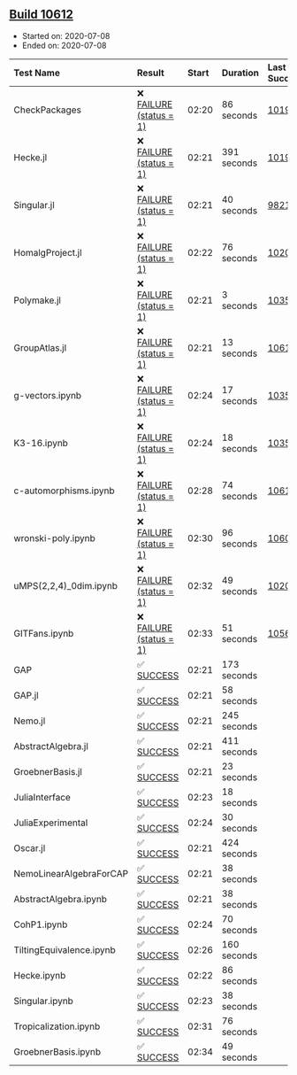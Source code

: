 ## [Build 10612](https://oscarci.mathematik.uni-kl.de/job/oscar/10612/)

* Started on: 2020-07-08
* Ended on: 2020-07-08

| Test Name    | Result | Start | Duration | Last Success | First Failure |
|:-------------|:-------|:------|:---------|:-------------|:--------------|
| CheckPackages | ❌ [FAILURE (status = 1)](https://oscarci.mathematik.uni-kl.de/job/oscar/10612/artifact/logs/build-10612/CheckPackages.log) | 02:20 | 86 seconds | [10197](https://oscarci.mathematik.uni-kl.de/job/oscar/10197/) | [10198](https://oscarci.mathematik.uni-kl.de/job/oscar/10198/) |
| Hecke.jl | ❌ [FAILURE (status = 1)](https://oscarci.mathematik.uni-kl.de/job/oscar/10612/artifact/logs/build-10612/Hecke.jl.log) | 02:21 | 391 seconds | [10197](https://oscarci.mathematik.uni-kl.de/job/oscar/10197/) | [10198](https://oscarci.mathematik.uni-kl.de/job/oscar/10198/) |
| Singular.jl | ❌ [FAILURE (status = 1)](https://oscarci.mathematik.uni-kl.de/job/oscar/10612/artifact/logs/build-10612/Singular.jl.log) | 02:21 | 40 seconds | [9821](https://oscarci.mathematik.uni-kl.de/job/oscar/9821/) | [9822](https://oscarci.mathematik.uni-kl.de/job/oscar/9822/) |
| HomalgProject.jl | ❌ [FAILURE (status = 1)](https://oscarci.mathematik.uni-kl.de/job/oscar/10612/artifact/logs/build-10612/HomalgProject.jl.log) | 02:22 | 76 seconds | [10209](https://oscarci.mathematik.uni-kl.de/job/oscar/10209/) | [10210](https://oscarci.mathematik.uni-kl.de/job/oscar/10210/) |
| Polymake.jl | ❌ [FAILURE (status = 1)](https://oscarci.mathematik.uni-kl.de/job/oscar/10612/artifact/logs/build-10612/Polymake.jl.log) | 02:21 | 3 seconds | [10356](https://oscarci.mathematik.uni-kl.de/job/oscar/10356/) | [10357](https://oscarci.mathematik.uni-kl.de/job/oscar/10357/) |
| GroupAtlas.jl | ❌ [FAILURE (status = 1)](https://oscarci.mathematik.uni-kl.de/job/oscar/10612/artifact/logs/build-10612/GroupAtlas.jl.log) | 02:21 | 13 seconds | [10611](https://oscarci.mathematik.uni-kl.de/job/oscar/10611/) | [10612](https://oscarci.mathematik.uni-kl.de/job/oscar/10612/) |
| g-vectors.ipynb | ❌ [FAILURE (status = 1)](https://oscarci.mathematik.uni-kl.de/job/oscar/10612/artifact/logs/build-10612/g-vectors.ipynb.log) | 02:24 | 17 seconds | [10356](https://oscarci.mathematik.uni-kl.de/job/oscar/10356/) | [10357](https://oscarci.mathematik.uni-kl.de/job/oscar/10357/) |
| K3-16.ipynb | ❌ [FAILURE (status = 1)](https://oscarci.mathematik.uni-kl.de/job/oscar/10612/artifact/logs/build-10612/K3-16.ipynb.log) | 02:24 | 18 seconds | [10356](https://oscarci.mathematik.uni-kl.de/job/oscar/10356/) | [10357](https://oscarci.mathematik.uni-kl.de/job/oscar/10357/) |
| c-automorphisms.ipynb | ❌ [FAILURE (status = 1)](https://oscarci.mathematik.uni-kl.de/job/oscar/10612/artifact/logs/build-10612/c-automorphisms.ipynb.log) | 02:28 | 74 seconds | [10610](https://oscarci.mathematik.uni-kl.de/job/oscar/10610/) | [10611](https://oscarci.mathematik.uni-kl.de/job/oscar/10611/) |
| wronski-poly.ipynb | ❌ [FAILURE (status = 1)](https://oscarci.mathematik.uni-kl.de/job/oscar/10612/artifact/logs/build-10612/wronski-poly.ipynb.log) | 02:30 | 96 seconds | [10606](https://oscarci.mathematik.uni-kl.de/job/oscar/10606/) | [10607](https://oscarci.mathematik.uni-kl.de/job/oscar/10607/) |
| uMPS(2,2,4)_0dim.ipynb | ❌ [FAILURE (status = 1)](https://oscarci.mathematik.uni-kl.de/job/oscar/10612/artifact/logs/build-10612/uMPS-2-2-4-_0dim.ipynb.log) | 02:32 | 49 seconds | [10209](https://oscarci.mathematik.uni-kl.de/job/oscar/10209/) | [10210](https://oscarci.mathematik.uni-kl.de/job/oscar/10210/) |
| GITFans.ipynb | ❌ [FAILURE (status = 1)](https://oscarci.mathematik.uni-kl.de/job/oscar/10612/artifact/logs/build-10612/GITFans.ipynb.log) | 02:33 | 51 seconds | [10566](https://oscarci.mathematik.uni-kl.de/job/oscar/10566/) | [10567](https://oscarci.mathematik.uni-kl.de/job/oscar/10567/) |
| GAP | ✅ [SUCCESS](https://oscarci.mathematik.uni-kl.de/job/oscar/10612/artifact/logs/build-10612/GAP.log) | 02:21 | 173 seconds |  |  |
| GAP.jl | ✅ [SUCCESS](https://oscarci.mathematik.uni-kl.de/job/oscar/10612/artifact/logs/build-10612/GAP.jl.log) | 02:21 | 58 seconds |  |  |
| Nemo.jl | ✅ [SUCCESS](https://oscarci.mathematik.uni-kl.de/job/oscar/10612/artifact/logs/build-10612/Nemo.jl.log) | 02:21 | 245 seconds |  |  |
| AbstractAlgebra.jl | ✅ [SUCCESS](https://oscarci.mathematik.uni-kl.de/job/oscar/10612/artifact/logs/build-10612/AbstractAlgebra.jl.log) | 02:21 | 411 seconds |  |  |
| GroebnerBasis.jl | ✅ [SUCCESS](https://oscarci.mathematik.uni-kl.de/job/oscar/10612/artifact/logs/build-10612/GroebnerBasis.jl.log) | 02:21 | 23 seconds |  |  |
| JuliaInterface | ✅ [SUCCESS](https://oscarci.mathematik.uni-kl.de/job/oscar/10612/artifact/logs/build-10612/JuliaInterface.log) | 02:23 | 18 seconds |  |  |
| JuliaExperimental | ✅ [SUCCESS](https://oscarci.mathematik.uni-kl.de/job/oscar/10612/artifact/logs/build-10612/JuliaExperimental.log) | 02:24 | 30 seconds |  |  |
| Oscar.jl | ✅ [SUCCESS](https://oscarci.mathematik.uni-kl.de/job/oscar/10612/artifact/logs/build-10612/Oscar.jl.log) | 02:21 | 424 seconds |  |  |
| NemoLinearAlgebraForCAP | ✅ [SUCCESS](https://oscarci.mathematik.uni-kl.de/job/oscar/10612/artifact/logs/build-10612/NemoLinearAlgebraForCAP.log) | 02:21 | 38 seconds |  |  |
| AbstractAlgebra.ipynb | ✅ [SUCCESS](https://oscarci.mathematik.uni-kl.de/job/oscar/10612/artifact/logs/build-10612/AbstractAlgebra.ipynb.log) | 02:21 | 38 seconds |  |  |
| CohP1.ipynb | ✅ [SUCCESS](https://oscarci.mathematik.uni-kl.de/job/oscar/10612/artifact/logs/build-10612/CohP1.ipynb.log) | 02:24 | 70 seconds |  |  |
| TiltingEquivalence.ipynb | ✅ [SUCCESS](https://oscarci.mathematik.uni-kl.de/job/oscar/10612/artifact/logs/build-10612/TiltingEquivalence.ipynb.log) | 02:26 | 160 seconds |  |  |
| Hecke.ipynb | ✅ [SUCCESS](https://oscarci.mathematik.uni-kl.de/job/oscar/10612/artifact/logs/build-10612/Hecke.ipynb.log) | 02:22 | 86 seconds |  |  |
| Singular.ipynb | ✅ [SUCCESS](https://oscarci.mathematik.uni-kl.de/job/oscar/10612/artifact/logs/build-10612/Singular.ipynb.log) | 02:23 | 38 seconds |  |  |
| Tropicalization.ipynb | ✅ [SUCCESS](https://oscarci.mathematik.uni-kl.de/job/oscar/10612/artifact/logs/build-10612/Tropicalization.ipynb.log) | 02:31 | 76 seconds |  |  |
| GroebnerBasis.ipynb | ✅ [SUCCESS](https://oscarci.mathematik.uni-kl.de/job/oscar/10612/artifact/logs/build-10612/GroebnerBasis.ipynb.log) | 02:34 | 49 seconds |  |  |
